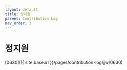 ```yaml
---
layout: default
title: 정지원
parent: Contribution Log
nav_order: 3
---
```


# 정지원

[0630]({{ site.baseurl }}/pages/contribution-log/jjw/0630)
